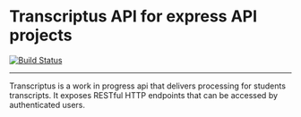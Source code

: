 # Transcriptus API for express API projects

[![Build Status](https://travis-ci.org/byteBridge/transcriptus-api.svg?branch=master)](https://travis-ci.org/byteBridge/transcriptus-api)

---
Transcriptus is a work in progress api that delivers processing for students transcripts. It exposes RESTful HTTP endpoints that can be accessed by authenticated users.
